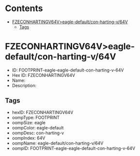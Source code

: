 



Contents
========

* [FZECONHARTINGV64V>eagle-default/con-harting-v/64V](#fzeconhartingv64veagle-defaultcon-harting-v64v)
	* [Tags](#tags)

# FZECONHARTINGV64V>eagle-default/con-harting-v/64V

- ID: FOOTPRINT-eagle-eagle-default-con-harting-v-64V
- Hex ID: FZECONHARTINGV64V
- Name: 
- Description: 

## Tags

- hexID: FZECONHARTINGV64V
- oompType: FOOTPRINT
- oompSize: eagle
- oompColor: eagle-default
- oompDesc: con-harting-v
- oompIndex: 64V
- oompName: eagle-default/con-harting-v/64V
- oompID: FOOTPRINT-eagle-eagle-default-con-harting-v-64V

